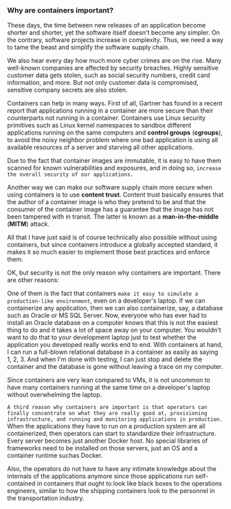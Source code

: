 ### Why are containers important?

These days, the time between new releases of an application become shorter and shorter, yet the software itself doesn't become any simpler. On the contrary, software projects increase in complexity. Thus, we need a way to tame the beast and simplify the software supply chain.

We also hear every day how much more cyber crimes are on the rise. Many well-known companies are affected by security breaches. Highly sensitive customer data gets stolen, such as social security numbers, credit card information, and more. But not only customer data is compromised, sensitive company secrets are also stolen.

Containers can help in many ways. First of all, Gartner has found in a recent report that applications running in a container are more secure than their counterparts not running in a container. Containers use Linux security primitives such as Linux kernel namespaces to sandbox different applications running on the same computers and **control groups** (**cgroups**), to avoid the noisy neighbor problem where one bad application is using all available resources of a server and starving all other applications.

Due to the fact that container images are immutable, it is easy to have them scanned for known vulnerabilities and exposures, and in doing so, `increase the overall security of our applications.`

Another way we can make our software supply chain more secure when using containers is to use **content trust**. Content trust basically ensures that the author of a container image is who they pretend to be and that the consumer of the container image has a guarantee that the image has not been tampered with in transit. The latter is known as a **man-in-the-middle** (**MITM**) attack.

All that I have just said is of course technically also possible without using containers, but since containers introduce a globally accepted standard, it makes it so much easier to implement those best practices and enforce them.

OK, but security is not the only reason why containers are important. There are other reasons:

One of them is the fact that containers `make it easy to simulate a production-like environment`, even on a developer's laptop. If we can containerize any application, then we can also containerize, say, a database such as Oracle or MS SQL Server. Now, everyone who has ever had to install an Oracle database on a computer knows that this is not the easiest thing to do and it takes a lot of space away on your computer. You wouldn't want to do that to your development laptop just to test whether the application you developed really works end to end. With containers at hand, I can run a full-blown relational database in a container as easily as saying 1, 2, 3. And when I'm done with testing, I can just stop and delete the container and the database is gone without leaving a trace on my computer.

Since containers are very lean compared to VMs, it is not uncommon to have many containers running at the same time on a developer's laptop without overwhelming the laptop.

`A third reason why containers are important is that operators can finally concentrate on what they are really good at, provisioning infrastructure, and running and monitoring applications in production.` When the applications they have to run on a production system are all containerized, then operators can start to standardize their infrastructure. Every server becomes just another Docker host. No special libraries of frameworks need to be installed on those servers, just an OS and a container runtime suchas Docker.

Also, the operators do not have to have any intimate knowledge about the internals of the applications anymore since those applications run self-contained in containers that ought to look like black boxes to the operations engineers, similar to how the shipping containers look to the personnel in the transportation industry.
